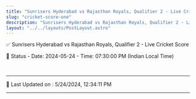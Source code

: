 ```yaml
---
title: "Sunrisers Hyderabad vs Rajasthan Royals, Qualifier 2 - Live Cricket Score"
slug: "cricket-score-one"
description: "Sunrisers Hyderabad vs Rajasthan Royals, Qualifier 2 - Live Cricket Score - Date: 2024-05-24 - Time: 07:30:00 PM (Indian Local Time)."
layout: "../../layouts/PostLayout.astro"
--- 
```


✅ Sunrisers Hyderabad vs Rajasthan Royals, Qualifier 2 - Live Cricket Score

📑 Status - Date: 2024-05-24 - Time: 07:30:00 PM (Indian Local Time)

<br />

***

📝 Last Updated on : 5/24/2024, 12:34:11 PM

***

